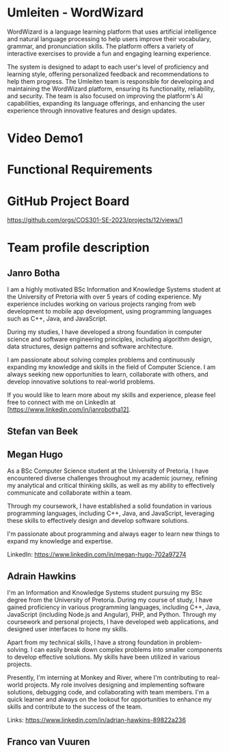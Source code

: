# Umleiten - WordWizard
WordWizard is a language learning platform that uses artificial intelligence and natural language processing to help users improve their vocabulary, grammar, and pronunciation skills. The platform offers a variety of interactive exercises to provide a fun and engaging learning experience.

The system is designed to adapt to each user's level of proficiency and learning style, offering personalized feedback and recommendations to help them progress. The Umleiten team is responsible for developing and maintaining the WordWizard platform, ensuring its functionality, reliability, and security. The team is also focused on improving the platform's AI capabilities, expanding its language offerings, and enhancing the user experience through innovative features and design updates.

# Video Demo1

# Functional Requirements

# GitHub Project Board
https://github.com/orgs/COS301-SE-2023/projects/12/views/1

# Team profile description 

## Janro Botha
I am a highly motivated BSc Information and Knowledge Systems student at the University of Pretoria with over 5 years of coding experience. My experience includes working on various projects ranging from web development to mobile app development, using programming languages such as C++, Java, and JavaScript. 

During my studies, I have developed a strong foundation in computer science and software engineering principles, including algorithm design, data structures, design patterns and software architecture.

I am passionate about solving complex problems and continuously expanding my knowledge and skills in the field of Computer Science. I am always seeking new opportunities to learn, collaborate with others, and develop innovative solutions to real-world problems.

If you would like to learn more about my skills and experience, please feel free to connect with me on LinkedIn at [https://www.linkedin.com/in/janrobotha12].

## Stefan van Beek

## Megan Hugo

As a BSc Computer Science student at the University of Pretoria, I have encountered diverse challenges throughout my academic journey, refining my analytical and critical thinking skills, as well as my ability to effectively communicate and collaborate within a team. 

Through my coursework, I have established a solid foundation in various programming languages, including C++, Java, and JavaScript, leveraging these skills to effectively design and develop software solutions.

I'm passionate about programming and always eager to learn new things to expand my knowledge and expertise.

LinkedIn: https://www.linkedin.com/in/megan-hugo-702a97274
## Adrain Hawkins
I'm an Information and Knowledge Systems student pursuing my BSc degree from the University of Pretoria. During my course of study, I have gained proficiency in various programming languages, including C++, Java, JavaScript (including Node.js and Angular), PHP, and Python. Through my coursework and personal projects, I have developed web applications, and designed user interfaces to hone my skills.

Apart from my technical skills, I have a strong foundation in problem-solving. I can easily break down complex problems into smaller components to develop effective solutions. My skills have been utilized in various projects.

Presently, I'm interning at Monkey and River, where I'm contributing to real-world projects. My role involves designing and implementing software solutions, debugging code, and collaborating with team members. I'm a quick learner and always on the lookout for opportunities to enhance my skills and contribute to the success of the team.

Links: https://www.linkedin.com/in/adrian-hawkins-89822a236

## Franco van Vuuren
